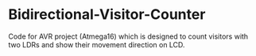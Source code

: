# Bidirectional-Visitor-Counter
Code for AVR project (Atmega16) which is designed to count visitors with two LDRs and show their movement direction on LCD. 
